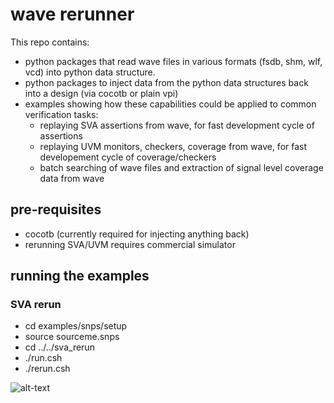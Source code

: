 ﻿# wave rerunner
 
This repo contains:
* python packages that read wave files in various formats (fsdb, shm, wlf, vcd) into python data structure.
* python packages to inject data from the python data structures back into a design (via cocotb or plain vpi)
* examples showing how these capabilities could be applied to common verification tasks:
    * replaying SVA assertions from wave, for fast development cycle of assertions
    * replaying UVM monitors, checkers, coverage from wave, for fast developement cycle of coverage/checkers
    * batch searching of wave files and extraction of signal level coverage data from wave

## pre-requisites

* cocotb (currently required for injecting anything back)
* rerunning SVA/UVM requires commercial simulator

## running the examples

### SVA rerun

* cd examples/snps/setup
* source sourceme.snps
* cd ../../sva_rerun
* ./run.csh 
* ./rerun.csh

![alt-text](https://github.com/avidan-efody/assertion_rerun/blob/main/examples/sva_rerun/assertion-rerun.gif)
